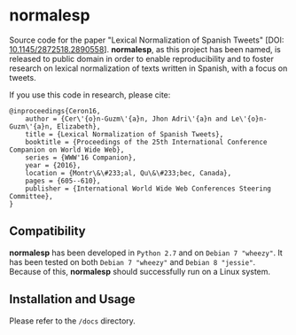# normalesp

Source code for the paper "Lexical Normalization of Spanish Tweets" [DOI: [10.1145/2872518.2890558](http://dx.doi.org/10.1145/2872518.2890558)]. **normalesp**, as this project has been named, is released to public domain in order to enable reproducibility and to foster research on lexical normalization of texts written in Spanish, with a focus on tweets.

If you use this code in research, please cite:

```
@inproceedings{Ceron16,
    author = {Cer\'{o}n-Guzm\'{a}n, Jhon Adri\'{a}n and Le\'{o}n-Guzm\'{a}n, Elizabeth},
    title = {Lexical Normalization of Spanish Tweets},
    booktitle = {Proceedings of the 25th International Conference Companion on World Wide Web},
    series = {WWW'16 Companion},
    year = {2016},
    location = {Montr\&\#233;al, Qu\&\#233;bec, Canada},
    pages = {605--610},
    publisher = {International World Wide Web Conferences Steering Committee},
}
```

## Compatibility

**normalesp** has been developed in `Python 2.7` and on `Debian 7 "wheezy"`. It has been tested on both `Debian 7 "wheezy"` and `Debian 8 "jessie"`. Because of this, **normalesp** should successfully run on a Linux system.

## Installation and Usage

Please refer to the `/docs` directory.
